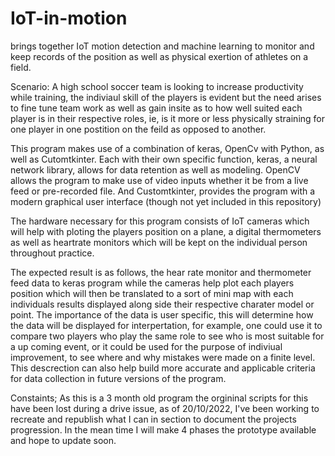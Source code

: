 # IoT-in-motion
brings together IoT motion detection and machine learning to monitor and keep records of the position as well as physical exertion of athletes on a field.

Scenario:
A high school soccer team is looking to increase productivity while training, the indiviaul skill of the players is evident but the need arises to fine tune team work
as well as gain insite as to how well suited each player is in their respective roles, ie, is it more or less physically straining for one player in one postition on the 
feild as opposed to another.

This program makes use of a combination of keras, OpenCv with Python, as well as Cutomtkinter. Each with their own specific function, keras, a neural network library, 
allows for data retention as well as modeling. OpenCV allows the program to make use of video inputs whether it be from a live feed or pre-recorded file. And Customtkinter,
provides the program with a modern graphical user interface (though not yet included in this repository)

The hardware necessary for this program consists of IoT cameras which will help with ploting the players position on a plane, a digital thermometers as well as heartrate monitors 
which will be kept on the individual person throughout practice.

The expected result is as follows, the hear rate monitor and thermometer feed data to keras program while the cameras help plot each players position which will then be 
translated to a sort of mini map with each individuals results displayed along side their respective charater model or point. The importance of the data is user specific, 
this will determine how the data will be displayed for interpertation, for example, one could use it to compare two players who play the same role to see who is most
suitable for a up coming event, or it could be used for the purpose of indiviual improvement, to see where and why mistakes were made on a finite level. This descrection 
can also help build more accurate and applicable criteria for data collection in future versions of the program. 

Constaints;
As this is a 3 month old program the orgininal scripts for this  have been lost during a drive issue, as of 20/10/2022, I've been working to recreate and republish what I can in section to document 
the projects progression. In the mean time I will make 4 phases the prototype available and hope to update soon.
